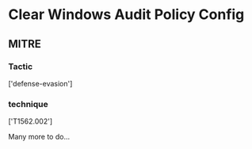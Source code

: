 # Clear Windows Audit Policy Config

## MITRE

### Tactic
['defense-evasion']

### technique
['T1562.002']

Many more to do...

